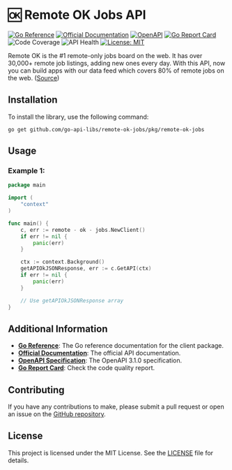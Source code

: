 # 🆗 Remote OK Jobs API
[![Go Reference](https://pkg.go.dev/badge/github.com/go-api-libs/remote-ok-jobs.svg)](https://pkg.go.dev/github.com/go-api-libs/remote-ok-jobs/pkg/remote-ok-jobs)
[![Official Documentation](https://img.shields.io/badge/docs-API-blue)](https://www.remoteok.com)
[![OpenAPI](https://img.shields.io/badge/OpenAPI-3.1-blue)](/api/openapi.json)
[![Go Report Card](https://goreportcard.com/badge/github.com/go-api-libs/remote-ok-jobs)](https://goreportcard.com/report/github.com/go-api-libs/remote-ok-jobs)
![Code Coverage](https://img.shields.io/badge/coverage-0%25-red)
![API Health](https://img.shields.io/badge/API_health-70%25-yellowgreen)
[![License: MIT](https://img.shields.io/badge/License-MIT-yellow.svg)](./LICENSE)

Remote OK is the #1 remote-only jobs board on the web. It has over 30,000+ remote job listings, adding new ones every day. With this API, now you can build apps with our data feed which covers 80% of remote jobs on the web. ([Source](https://www.remoteok.com))

## Installation

To install the library, use the following command:

```shell
go get github.com/go-api-libs/remote-ok-jobs/pkg/remote-ok-jobs
```

## Usage

### Example 1: 

```go
package main

import (
	"context"
)

func main() {
	c, err := remote - ok - jobs.NewClient()
	if err != nil {
		panic(err)
	}

	ctx := context.Background()
	getAPIOkJSONResponse, err := c.GetAPI(ctx)
	if err != nil {
		panic(err)
	}

	// Use getAPIOkJSONResponse array
}

```

## Additional Information

- [**Go Reference**](https://pkg.go.dev/github.com/go-api-libs/remote-ok-jobs/pkg/remote-ok-jobs): The Go reference documentation for the client package.
- [**Official Documentation**](https://www.remoteok.com): The official API documentation.
- [**OpenAPI Specification**](./api/openapi.json): The OpenAPI 3.1.0 specification.
- [**Go Report Card**](https://goreportcard.com/report/github.com/go-api-libs/remote-ok-jobs): Check the code quality report.

## Contributing

If you have any contributions to make, please submit a pull request or open an issue on the [GitHub repository](https://github.com/go-api-libs/remote-ok-jobs).

## License

This project is licensed under the MIT License. See the [LICENSE](./LICENSE) file for details.
